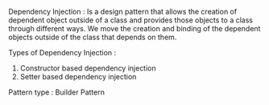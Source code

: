 Dependency Injection : Is a design pattern that allows the creation of dependent object outside of a class
and provides those objects to a class through different ways. We move the creation and binding of the 
dependent objects outside of the class that depends on them.

Types of Dependency Injection :

1) Constructor based dependency injection
2) Setter based dependency injection

Pattern type : Builder Pattern
